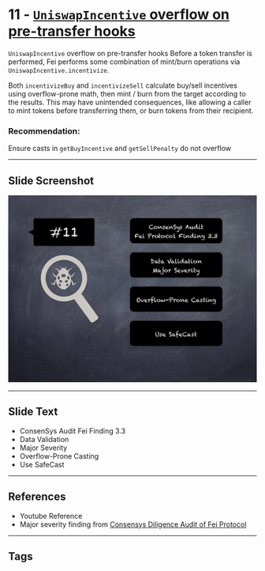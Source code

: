 
# 11 - [`UniswapIncentive` overflow on pre-transfer hooks](./`UniswapIncentive`%20overflow%20on%20pre-transfer%20hooks.md)

`UniswapIncentive` overflow on pre-transfer hooks Before a token transfer is performed, Fei performs some combination of mint/burn operations via `UniswapIncentive.incentivize`.

Both `incentivizeBuy` and `incentivizeSell` calculate buy/sell incentives using overflow-prone math, then mint / burn from the target according to the results. This may have unintended consequences, like allowing a caller to mint tokens before transferring them, or burn tokens from their recipient.

### Recommendation:
Ensure casts in `getBuyIncentive` and `getSellPenalty` do not overflow
___
## Slide Screenshot
![011.png](../../images/7.%20Audit%20Findings%20101/011.png)
___
## Slide Text
- ConsenSys Audit Fei Finding 3.3
- Data Validation
- Major Severity
- Overflow-Prone Casting
- Use SafeCast
___
## References
- Youtube Reference
- Major severity finding from [Consensys Diligence Audit of Fei Protocol](https://consensys.net/diligence/audits/2021/01/fei-protocol/#uniswapincentive-overflow-on-pre-transfer-hooks)
___
## Tags
